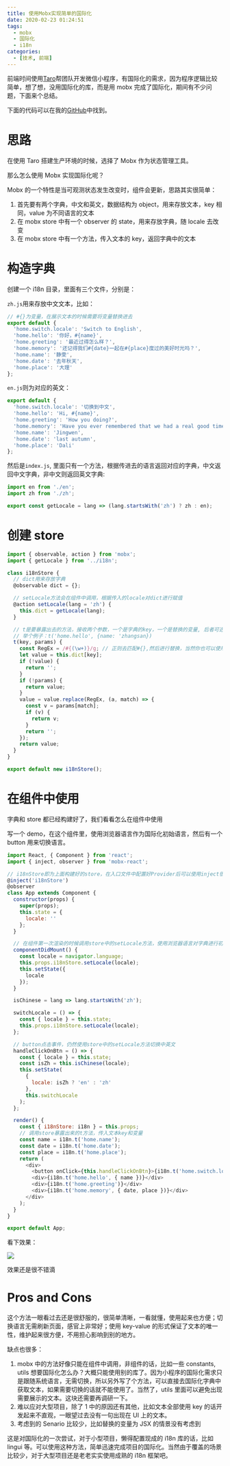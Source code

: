 ```yaml
---
title: 使用Mobx实现简单的国际化
date: 2020-02-23 01:24:51
tags:
  - mobx
  - 国际化
  - i18n
categories:
  - [技术, 前端]
---
```


前端时间使用[Taro](https://taro-docs.jd.com/)帮团队开发微信小程序，有国际化的需求，因为程序逻辑比较简单，想了想，没用国际化的库，而是用 mobx 完成了国际化，期间有不少问题，下面来个总结。

<!-- more -->

下面的代码可以在我的[GitHub](https://github.com/stekovinbranturry/mobx-i18n)中找到。

# 思路

在使用 Taro 搭建生产环境的时候，选择了 Mobx 作为状态管理工具。

那么怎么使用 Mobx 实现国际化呢？

Mobx 的一个特性是当可观测状态发生改变时，组件会更新，思路其实很简单：

1. 首先要有两个字典，中文和英文，数据结构为 object，用来存放文本，key 相同，value 为不同语言的文本
2. 在 mobx store 中有一个 observer 的 state，用来存放字典，随 locale 去改变
3. 在 mobx store 中有一个方法，传入文本的 key，返回字典中的文本

# 构造字典

创建一个 i18n 目录，里面有三个文件，分别是：

`zh.js`用来存放中文文本，比如：

```js
// #{}为变量，在展示文本的时候需要将变量替换进去
export default {
  'home.switch.locale': 'Switch to English',
  'home.hello': '你好，#{name}',
  'home.greeting': '最近过得怎么样？',
  'home.memory': '还记得我们#{date}一起在#{place}度过的美好时光吗？',
  'home.name': '静雯',
  'home.date': '去年秋天',
  'home.place': '大理'
};
```

`en.js`则为对应的英文：

```js
export default {
  'home.switch.locale': '切换到中文',
  'home.hello': 'Hi, #{name}',
  'home.greeting': 'How you doing?',
  'home.memory': 'Have you ever remembered that we had a real good time in #{place} #{date}?',
  'home.name': 'Jingwen',
  'home.date': 'last autumn',
  'home.place': 'Dali'
};
```

然后是`index.js`, 里面只有一个方法，根据传进去的语言返回对应的字典，中文返回中文字典，非中文则返回英文字典:

```js
import en from './en';
import zh from './zh';

export const getLocale = lang => (lang.startsWith('zh') ? zh : en);
```

# 创建 store

```js
import { observable, action } from 'mobx';
import { getLocale } from '../i18n';

class i18nStore {
  // dict用来存放字典
  @observable dict = {};

  // setLocale方法会在组件中调用，根据传入的locale对dict进行赋值
  @action setLocale(lang = 'zh') {
    this.dict = getLocale(lang);
  }

  // t是要暴露出去的方法，接收两个参数，一个是字典的key，一个是替换的变量, 后者可选
  // 举个例子：t('home.hello', {name: 'zhangsan})
  t(key, params) {
    const RegEx = /#{(\w+)}/g; // 正则去匹配#{},然后进行替换，当然你也可以使用${}，根据个人喜好
    let value = this.dict[key];
    if (!value) {
      return '';
    }
    if (!params) {
      return value;
    }
    value = value.replace(RegEx, (a, match) => {
      const v = params[match];
      if (v) {
        return v;
      }
      return '';
    });
    return value;
  }
}

export default new i18nStore();
```

# 在组件中使用

字典和 store 都已经构建好了，我们看看怎么在组件中使用

写一个 demo，在这个组件里，使用浏览器语言作为国际化初始语言，然后有一个 button 用来切换语言。

```js
import React, { Component } from 'react';
import { inject, observer } from 'mobx-react';

// i18nStore即为上面构建好的store，在入口文件中配置好Provider后可以使用inject很方便地导入。注意inject和observer的顺序，不可颠倒
@inject('i18nStore')
@observer
class App extends Component {
  constructor(props) {
    super(props);
    this.state = {
      locale: ''
    };
  }

  // 在组件第一次渲染的时候调用store中的setLocale方法，使用浏览器语言对字典进行初始化
  componentDidMount() {
    const locale = navigator.language;
    this.props.i18nStore.setLocale(locale);
    this.setState({
      locale
    });
  }

  isChinese = lang => lang.startsWith('zh');

  switchLocale = () => {
    const { locale } = this.state;
    this.props.i18nStore.setLocale(locale);
  };

  // button点击事件，仍然使用store中的setLocale方法切换中英文
  handleClickOnBtn = () => {
    const { locale } = this.state;
    const isZh = this.isChinese(locale);
    this.setState(
      {
        locale: isZh ? 'en' : 'zh'
      },
      this.switchLocale
    );
  };

  render() {
    const { i18nStore: i18n } = this.props;
    // 调用store暴露出来的t方法，传入文本key和变量
    const name = i18n.t('home.name');
    const date = i18n.t('home.date');
    const place = i18n.t('home.place');
    return (
      <div>
        <button onClick={this.handleClickOnBtn}>{i18n.t('home.switch.locale')}</button>
        <div>{i18n.t('home.hello', { name })}</div>
        <div>{i18n.t('home.greeting')}</div>
        <div>{i18n.t('home.memory', { date, place })}</div>
      </div>
    );
  }
}

export default App;
```

看下效果：

![](./1.gif)

效果还是很不错滴

# Pros and Cons

这个方法一眼看过去还是很舒服的，很简单清晰，一看就懂，使用起来也方便；切换语言无需刷新页面，感官上非常好；使用 key-value 的形式保证了文本的唯一性，维护起来很方便，不用担心影响到别的地方。

缺点也很多：

1. mobx 中的方法好像只能在组件中调用，非组件的话，比如一些 constants, utils 想要国际化怎么办？大概只能使用别的库了。因为小程序的国际化需求只是跟随系统语言，无需切换，所以另外写了个方法，可以直接去国际化字典中获取文本，如果需要切换的话就不能使用了。当然了，utils 里面可以避免出现需要展示的文本。这块还需要再调研一下。
2. 难以应对大型项目，除了 1 中的原因还有其他，比如文本全部使用 key 的话开发起来不直观，一眼望过去没有一句出现在 UI 上的文本。
3. 考虑到的 Senario 比较少，比如替换的变量为 JSX 的情景没有考虑到

这是对国际化的一次尝试，对于小型项目，懒得配置现成的 i18n 库的话，比如 lingui 等。可以使用这种方法，简单迅速完成项目的国际化。当然由于覆盖的场景比较少，对于大型项目还是老老实实使用成熟的 i18n 框架吧。
